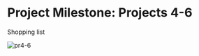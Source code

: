 # Project Milestone: Projects 4-6
Shopping list

![pr4-6](https://user-images.githubusercontent.com/30910230/59853261-2ace4d80-9379-11e9-92d4-3e0fb3b2a2c5.gif)
